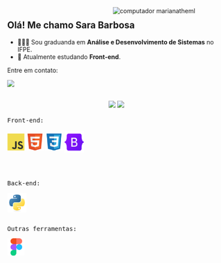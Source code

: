 <img src="https://raw.githubusercontent.com/MicaelliMedeiros/micaellimedeiros/master/image/computer-illustration.png" width="260px" align="right" alt="computador marianatheml">

## Olá! Me chamo Sara Barbosa

- 👩🏽‍💻 Sou graduanda em <strong>Análise e Desenvolvimento de Sistemas</strong> no IFPE.<br>
- 💎 Atualmente estudando <strong>Front-end</strong>.</p>

Entre em contato:</p>

<div> 
  <a href="https://www.linkedin.com/in/saravbarbosa" target="_blank"><img src="https://img.shields.io/badge/-Linkedin-15141B?style=for-the-badge&logo=linkedin&logoColor=8B67DB" target="_blank"></a> 
  </div>
   
  
##
<div align="center">
<img height="165em" src="https://github-readme-stats.vercel.app/api?username=saravbarbosa&show_icons=true&theme=aura&include_all_commits=true&count_private=false&hide_border=true"/> 
<img height="165em" src="https://github-readme-stats.vercel.app/api/top-langs/?username=saravbarbosa&layout=compact&langs_count=7&theme=aura&hide_border=true"/> 
</div>

  </br>
<kbd>Front-end:</kbd><br>
  <div style="display: inline_block"><br>
  <img align="center" alt="Sara-Js" height="40" width="40" src="https://raw.githubusercontent.com/devicons/devicon/master/icons/javascript/javascript-original.svg">
  <img align="center" alt="Sara-HTML" height="40" width="40" src="https://raw.githubusercontent.com/devicons/devicon/master/icons/html5/html5-original.svg">
  <img align="center" alt="Sara-CSS" height="40" width="40" src="https://raw.githubusercontent.com/devicons/devicon/master/icons/css3/css3-original.svg">
  <img align="center" alt="Sara-Bootstrap" height="50" width="45" src="https://raw.githubusercontent.com/devicons/devicon/master/icons/bootstrap/bootstrap-original.svg">
</div>
</div>

##

</br> 

<kbd>Back-end:</kbd><br>
  <div style="display: inline_block">
    <img align="center" alt="Sara-Python" height="45" width="45" src="https://raw.githubusercontent.com/devicons/devicon/master/icons/python/python-original.svg">

  </div>
  
##
  

  <kbd>Outras ferramentas:</kbd><br>
    <div style="display: inline_block">
    <img align="center" alt="Sara-Figma" height="40" width="40" src="https://raw.githubusercontent.com/devicons/devicon/2ae2a900d2f041da66e950e4d48052658d850630/icons/figma/figma-original.svg">


 
  
</div>
</div>
